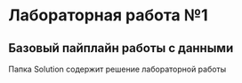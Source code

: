 # Лабораторная работа №1

## Базовый пайплайн работы с данными

Папка Solution содержит решение лабораторной работы